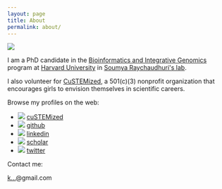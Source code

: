 ```yaml
---
layout: page
title: About
permalink: about/
---
```


<img class="headshot" src="{{ site.baseurl }}/public/profile_2012-06-06.jpg">

<p>I am a PhD candidate in the <a href="http://projects.iq.harvard.edu/big">Bioinformatics and Integrative Genomics</a> program at <a href="http://www.harvard.edu">Harvard University</a> in <a href="http://immunogenomics.hms.harvard.edu">Soumya Raychaudhuri&#39;s lab</a>.</p>

<p>I also volunteer for <a href="https://custemized.org">CuSTEMized</a>, a 501(c)(3) nonprofit organization that encourages girls to envision themselves in scientific careers.</p>

<p>Browse my profiles on the web:</p>

<ul>
<li><img class="icon" src="{{ site.baseurl }}/public/icons/custemized.png"> <a href="http://custemized.org/">cuSTEMized</a></li>
<li><img class="icon" src="{{ site.baseurl }}/public/icons/github.png"> <a href="https://github.com/{{ site.author.github }}">github</a></li>
<li><img class="icon" src="{{ site.baseurl }}/public/icons/linkedin.png"> <a href="https://www.linkedin.com/in/{{ site.author.linkedin }}">linkedin</a></li>
<li><img class="icon" src="{{ site.baseurl }}/public/icons/scholar.png"> <a href="https://scholar.google.com/citations?user={{ site.author.scholar }}">scholar</a></li>
<li><img class="icon" src="{{ site.baseurl }}/public/icons/twitter.png"> <a href="https://twitter.com/{{ site.author.twitter }}">twitter</a></li>
</ul>

<p>Contact me:</p>

<p>
<a href="http://www.google.com/recaptcha/mailhide/d?k=01uRGuEIJVXTVwmvc0CWbj1Q==&amp;c=zMiEVNtY5r46JDspsPKsVfJYADA49iTNIMtDY2wcB3E=" onclick="window.open('http://www.google.com/recaptcha/mailhide/d?k\x3d01uRGuEIJVXTVwmvc0CWbj1Q\x3d\x3d\x26c\x3dzMiEVNtY5r46JDspsPKsVfJYADA49iTNIMtDY2wcB3E\x3d', '', 'toolbar=0,scrollbars=0,location=0,statusbar=0,menubar=0,resizable=0,width=500,height=300'); return false;" title="Reveal this e-mail address">k...</a>@gmail.com
</p>

